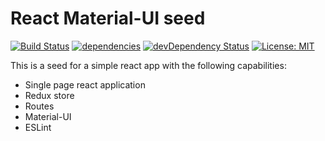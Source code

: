 # React Material-UI seed

[![Build Status](https://travis-ci.org/yaron1m/react-material-ui-seed.svg?branch=master)](https://travis-ci.org/yaron1m/react-material-ui-seed?branch=master)
[![dependencies](https://david-dm.org/yaron1m/react-material-ui-seed.svg)](https://david-dm.org/yaron1m/react-material-ui-seed)
[![devDependency Status](https://david-dm.org/yaron1m/react-material-ui-seed/dev-status.svg)](https://david-dm.org/yaron1m/react-material-ui-seed#info=devDependencies)
[![License: MIT](https://img.shields.io/badge/licence-MIT-brightgreen.svg)](https://opensource.org/licenses/MIT)

This is a seed for a simple react app with the following capabilities:
* Single page react application
* Redux store
* Routes
* Material-UI
* ESLint

